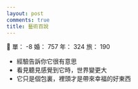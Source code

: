 ```yaml
---
layout: post
comments: true
title: 藝術百說
---
```


:angel: 單： -8 婚： 757 年： 324 旅： 190

- 經驗告訴你它很有意思
- 看見聽見感覺到它時，世界變更大
- 它只是個包裏，裡頭才是帶來幸福的好東西

